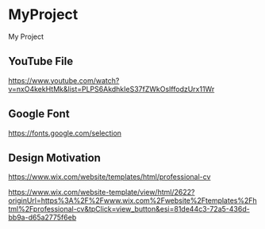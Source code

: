 # MyProject
My Project


## YouTube File
https://www.youtube.com/watch?v=nxO4kekHtMk&list=PLPS6AkdhkIeS37fZWkOsIffodzUrx11Wr

## Google Font
https://fonts.google.com/selection

## Design Motivation
https://www.wix.com/website/templates/html/professional-cv

https://www.wix.com/website-template/view/html/2622?originUrl=https%3A%2F%2Fwww.wix.com%2Fwebsite%2Ftemplates%2Fhtml%2Fprofessional-cv&tpClick=view_button&esi=81de44c3-72a5-436d-bb9a-d65a2775f6eb